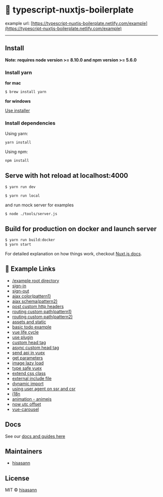 # :bento: typescript-nuxtjs-boilerplate

example url: [https://typescript-nuxtjs-boilerplate.netlify.com/example](https://typescript-nuxtjs-boilerplate.netlify.com/example)

---

## Install

**Note: requires node version >= 8.10.0 and npm version >= 5.6.0**

### Install yarn

**for mac**  

```bash
$ brew install yarn
```

**for windows**  

[Use installer](https://yarnpkg.com/lang/en/docs/install/#windows-tab)

### Install dependencies

Using yarn:

```bash
yarn install
```

Using npm:

```bash
npm install
```

## Serve with hot reload at localhost:4000

```bash
$ yarn run dev
```

```bash
$ yarn run local
```

and run mock server for examples

```bash
$ node ./tools/server.js
```

## Build for production on docker and launch server

```bash
$ yarn run build:docker
$ yarn start
```

For detailed explanation on how things work, checkout [Nuxt.js docs](https://nuxtjs.org).

## :blue_book: Example Links

- [/example root directory](https://typescript-nuxtjs-boilerplate.netlify.com/example)
- [sign-in](https://typescript-nuxtjs-boilerplate.netlify.com/example/auth/sign-in)
- [sign-out](https://typescript-nuxtjs-boilerplate.netlify.com/example/auth/sign-out)
- [ajax color(pattern1)](https://typescript-nuxtjs-boilerplate.netlify.com/example/ajax/color)
- [ajax schema(pattern2)](https://typescript-nuxtjs-boilerplate.netlify.com/example/ajax/schema)
- [post custom http headers](https://typescript-nuxtjs-boilerplate.netlify.com/example/ajax/custom-http-headers)
- [routing custom path(pattern1)](https://typescript-nuxtjs-boilerplate.netlify.com/example/c-01/e-02/)
- [routing custom path(pattern2)](https://typescript-nuxtjs-boilerplate.netlify.com/example/d-03/f-04/)
- [assets and static](https://typescript-nuxtjs-boilerplate.netlify.com/example/assets-and-static)
- [basic todo example](https://typescript-nuxtjs-boilerplate.netlify.com/example/todos)
- [vue life cycle](https://typescript-nuxtjs-boilerplate.netlify.com/example/life-cycle)
- [use plugin](https://typescript-nuxtjs-boilerplate.netlify.com/example/use-plugin)
- [custom head tag](https://typescript-nuxtjs-boilerplate.netlify.com/example/custom-head)
- [async custom head tag](https://typescript-nuxtjs-boilerplate.netlify.com/example/async-custom-head)
- [send api in vuex](https://typescript-nuxtjs-boilerplate.netlify.com/example/api)
- [get parameters](https://typescript-nuxtjs-boilerplate.netlify.com/example/search/?hoge=foo&bar=fuga)
- [image lazy load](https://typescript-nuxtjs-boilerplate.netlify.com/example/img-lazy-load)
- [type safe vuex](https://typescript-nuxtjs-boilerplate.netlify.com/example/type-safe-vuex)
- [extend css class](https://typescript-nuxtjs-boilerplate.netlify.com/example/extend-css-class)
- [external include file](https://typescript-nuxtjs-boilerplate.netlify.com/include/)
- [dynamic import](https://typescript-nuxtjs-boilerplate.netlify.com/example/dynamic-import)
- [using user agent on ssr and csr](https://typescript-nuxtjs-boilerplate.netlify.com/example/user-agent)
- [i18n](https://typescript-nuxtjs-boilerplate.netlify.com/example/i18n)
- [animation - animejs](https://typescript-nuxtjs-boilerplate.netlify.com/example/animejs)
- [now utc offset](https://typescript-nuxtjs-boilerplate.netlify.com/example/now-utcoffset)
- [vue-carousel](https://typescript-nuxtjs-boilerplate.netlify.com/example/vue-carousel)

## Docs

See our [docs and guides here](https://github.com/hisasann/typescript-nuxtjs-boilerplate/wiki)

## Maintainers

- [hisasann](https://github.com/hisasann)

## License

MIT © [hisasann](https://github.com/hisasann)

